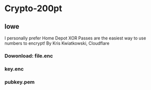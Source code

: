 # Crypto-200pt
## lowe
I personally prefer Home Depot
XOR Passes are the easiest way to use numbers to encrypt!
By Kris Kwiatkowski, Cloudflare
### Dowonload: file.enc
###            key.enc
###            pubkey.pem